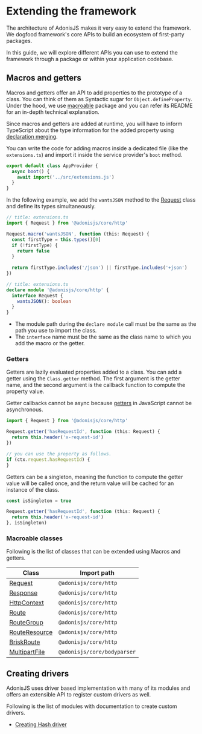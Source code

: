 # Extending the framework

The architecture of AdonisJS makes it very easy to extend the framework. We dogfood framework's core APIs to build an ecosystem of first-party packages.

In this guide, we will explore different APIs you can use to extend the framework through a package or within your application codebase.

## Macros and getters

Macros and getters offer an API to add properties to the prototype of a class. You can think of them as Syntactic sugar for `Object.defineProperty`. Under the hood, we use [macroable](https://github.com/poppinss/macroable) package and you can refer its README for an in-depth technical explanation.

Since macros and getters are added at runtime, you will have to inform TypeScript about the type information for the added property using [declaration merging](https://www.typescriptlang.org/docs/handbook/declaration-merging.html).

You can write the code for adding macros inside a dedicated file (like the `extensions.ts`) and import it inside the service provider's `boot` method.

```ts
export default class AppProvider {
  async boot() {
    await import('../src/extensions.js')
  }
}
```

In the following example, we add the `wantsJSON` method to the [Request](../http/request.md) class and define its types simultaneously.

```ts
// title: extensions.ts
import { Request } from '@adonisjs/core/http'

Request.macro('wantsJSON', function (this: Request) {
  const firstType = this.types()[0]
  if (!firstType) {
    return false
  }
  
  return firstType.includes('/json') || firstType.includes('+json')
})
```

```ts
// title: extensions.ts
declare module '@adonisjs/core/http' {
  interface Request {
    wantsJSON(): boolean
  }
}
```

- The module path during the `declare module` call must be the same as the path you use to import the class.
- The `interface` name must be the same as the class name to which you add the macro or the getter.

### Getters

Getters are lazily evaluated properties added to a class. You can add a getter using the `Class.getter` method. The first argument is the getter name, and the second argument is the callback function to compute the property value.

Getter callbacks cannot be async because [getters](https://developer.mozilla.org/en-US/docs/Web/JavaScript/Reference/Functions/get) in JavaScript cannot be asynchronous.

```ts
import { Request } from '@adonisjs/core/http'

Request.getter('hasRequestId', function (this: Request) {
  return this.header('x-request-id')
})

// you can use the property as follows.
if (ctx.request.hasRequestId) {
}
```

Getters can be a singleton, meaning the function to compute the getter value will be called once, and the return value will be cached for an instance of the class.

```ts
const isSingleton = true

Request.getter('hasRequestId', function (this: Request) {
  return this.header('x-request-id')
}, isSingleton)
```

### Macroable classes

Following is the list of classes that can be extended using Macros and getters.

| Class | Import path |
|------|------------|
| [Request](https://github.com/adonisjs/http-server/blob/next/src/request.ts) | `@adonisjs/core/http` |
| [Response](https://github.com/adonisjs/http-server/blob/next/src/response.ts) | `@adonisjs/core/http` |
| [HttpContext](https://github.com/adonisjs/http-server/blob/next/src/http_context/main.ts) | `@adonisjs/core/http` |
| [Route](https://github.com/adonisjs/http-server/blob/next/src/router/route.ts) | `@adonisjs/core/http` |
| [RouteGroup](https://github.com/adonisjs/http-server/blob/next/src/router/group.ts) | `@adonisjs/core/http` |
| [RouteResource](https://github.com/adonisjs/http-server/blob/next/src/router/resource.ts) | `@adonisjs/core/http` |
| [BriskRoute](https://github.com/adonisjs/http-server/blob/next/src/router/brisk.ts) | `@adonisjs/core/http` |
| [MultipartFile](https://github.com/adonisjs/bodyparser/blob/next/src/multipart/file.ts) | `@adonisjs/core/bodyparser` |

## Creating drivers
AdonisJS uses driver based implementation with many of its modules and offers an extensible API to register custom drivers as well. 

Following is the list of modules with documentation to create custom drivers.

- [Creating Hash driver](../security/hash.md#creating-a-custom-hash-driver)

